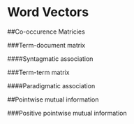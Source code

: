 # Word Vectors

##Co-occurence Matricies

###Term-document matrix

####Syntagmatic association

###Term-term matrix

####Paradigmatic association

##Pointwise mutual information

###Positive pointwise mutual information
